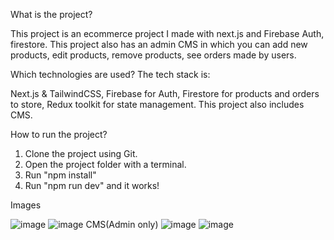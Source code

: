 What is the project?

This project is an ecommerce project I made with next.js and Firebase Auth, firestore. This project also has an admin CMS in which you can 
add new products, edit products, remove products, see orders made by users.

Which technologies are used?
The tech stack is:

Next.js & TailwindCSS, Firebase for Auth, Firestore for products and orders to store, Redux toolkit for state management. This project also includes CMS.

How to run the project?
1. Clone the project using Git.
2. Open the project folder with a terminal.
3. Run "npm install"
4. Run "npm run dev"
and it works!

Images

![image](https://github.com/fatihdonmezdev/sisterslab-fullstack-nextjs-ecommerce/assets/72231439/1e03eda4-46c5-443f-9e72-236afa4c3f86)
![image](https://github.com/fatihdonmezdev/sisterslab-fullstack-nextjs-ecommerce/assets/72231439/62a270b5-7f06-46bd-a3b4-ef1921679e06)
CMS(Admin only)
![image](https://github.com/fatihdonmezdev/sisterslab-fullstack-nextjs-ecommerce/assets/72231439/8bbb27db-0454-42bb-9239-34e577c4693e)
![image](https://github.com/fatihdonmezdev/sisterslab-fullstack-nextjs-ecommerce/assets/72231439/cb57dc77-0045-42de-93a5-203ec49513d0)
